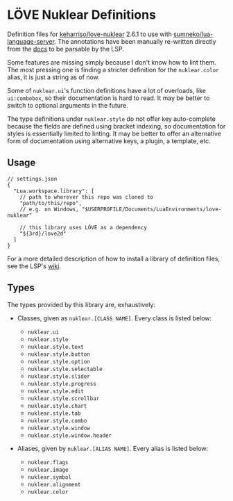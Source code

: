# LÖVE Nuklear Definitions

Definition files for [keharriso/love-nuklear](https://github.com/keharriso/love-nuklear) 2.6.1 to use with [sumneko/lua-language-server](https://github.com/sumneko/lua-language-server). The annotations have been manually re-written directly from the [docs](https://github.com/keharriso/love-nuklear/wiki/Documentation) to be parsable by the LSP.

Some features are missing simply because I don't know how to lint them. The most pressing one is finding a stricter definition for the `nuklear.color` alias, it is just a string as of now.

Some of `nuklear.ui`'s function definitions have a lot of overloads, like `ui:combobox`, so their documentation is hard to read. It may be better to switch to optional arguments in the future.

The type definitions under `nuklear.style` do not offer key auto-complete because the fields are defined using bracket indexing, so documentation for styles is essentially limited to linting. It may be better to offer an alternative form of documentation using alternative keys, a plugin, a template, etc.

## Usage

```jsonc
// settings.json
{
  "Lua.workspace.library": [
    // path to wherever this repo was cloned to
    "path/to/this/repo",
    // e.g. on Windows, "$USERPROFILE/Documents/LuaEnvironments/love-nuklear"

    // this library uses LÖVE as a dependency
    "${3rd}/love2d"
  ]
}
```

For a more detailed description of how to install a library of definition files, see the LSP's [wiki](https://github.com/sumneko/lua-language-server/wiki/Libraries).

## Types

The types provided by this library are, exhaustively:

* Classes, given as `nuklear.[CLASS NAME]`. Every class is listed below:

  * `nuklear.ui`
  * `nuklear.style`
  * `nuklear.style.text`
  * `nuklear.style.button`
  * `nuklear.style.option`
  * `nuklear.style.selectable`
  * `nuklear.style.slider`
  * `nuklear.style.progress`
  * `nuklear.style.edit`
  * `nuklear.style.scrollbar`
  * `nuklear.style.chart`
  * `nuklear.style.tab`
  * `nuklear.style.combo`
  * `nuklear.style.window`
  * `nuklear.style.window.header`

* Aliases, given by `nuklear.[ALIAS NAME]`. Every alias is listed below:

  * `nuklear.flags`
  * `nuklear.image`
  * `nuklear.symbol`
  * `nuklear.alignment`
  * `nuklear.color`

